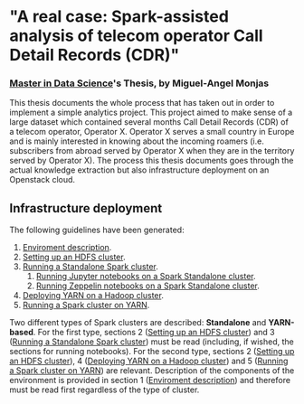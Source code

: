 # "A real case: Spark-assisted analysis of telecom operator Call Detail Records (CDR)"
### [Master in Data Science](http://www.masterdatascience.es/)'s Thesis, by **Miguel-Angel Monjas**

This thesis documents the whole process that has taken out in order to implement a simple analytics project. This project aimed to make sense of a large dataset which contained several months Call Detail Records (CDR) of a telecom operator, Operator X. Operator X serves a small country in Europe and is mainly interested in knowing about the incoming roamers (i.e. subscribers from abroad served by Operator X when they are in the territory served by Operator X). The process this thesis documents goes through the actual knowledge extraction but also infrastructure deployment on an Openstack cloud.

## Infrastructure deployment
The following guidelines have been generated:
1. [Enviroment description](doc/environment-description.md). 
2. [Setting up an HDFS cluster](doc/hadoop-cluster-setup.md).
3. [Running a Standalone Spark cluster](doc/spark-standalone-cluster-setup.md).
   1. [Running Jupyter notebooks on a Spark Standalone cluster](doc/jupyter-setup.md).
   2. [Running Zeppelin notebooks on a Spark Standalone cluster](doc/zeppelin-setup.md).
4. [Deploying YARN on a Hadoop cluster](doc/yarn-cluster-setup.md).
5. [Running a Spark cluster on YARN](doc/spark-yarn-cluster-setup.md).

Two different types of Spark clusters are described: **Standalone** and **YARN-based**. For the first type, sections 2 ([Setting up an HDFS cluster](doc/hadoop-cluster-setup.md)) and 3 ([Running a Standalone Spark cluster](doc/spark-standalone-cluster-setup.md)) must be read (including, if wished, the sections for running notebooks). For the second type, sections 2 ([Setting up an HDFS cluster](doc/hadoop-cluster-setup.md)), 4 ([Deploying YARN on a Hadoop cluster](doc/yarn-cluster-setup.md)) and 5 ([Running a Spark cluster on YARN](doc/spark-yarn-cluster-setup.md)) are relevant. Description of the components of the environment is provided in section 1 ([Enviroment description](doc/environment-description.md)) and therefore must be read first regardless of the type of cluster.